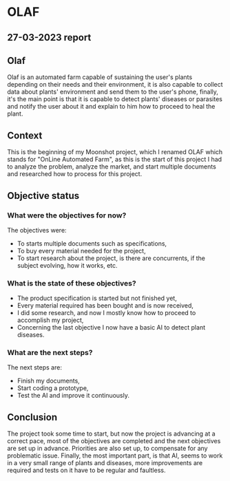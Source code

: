 # OLAF

## 27-03-2023 report

## Olaf

Olaf is an automated farm capable of sustaining the user's plants depending on their needs and their environment, it is also capable to collect data about plants' environment and send them to the user's phone, finally, it's the main point is that it is capable to detect plants' diseases or parasites and notify the user about it and explain to him how to proceed to heal the plant.

## Context

This is the beginning of my Moonshot project, which I renamed OLAF which stands for "OnLine Automated Farm", as this is the start of this project I had to analyze the problem, analyze the market, and start multiple documents and researched how to process for this project.

## Objective status

### What were the objectives for now?

The objectives were:

- To starts multiple documents such as specifications,
- To buy every material needed for the project,
- To start research about the project, is there are concurrents, if the subject evolving, how it works, etc.
  
### What is the state of these objectives?

- The product specification is started but not finished yet,
- Every material required has been bought and is now received,
- I did some research, and now I mostly know how to proceed to accomplish my project,
- Concerning the last objective I now have a basic AI to detect plant diseases.

### What are the next steps?

The next steps are:

- Finish my documents,
- Start coding a prototype,
- Test the AI and improve it continuously.

## Conclusion

The project took some time to start, but now the project is advancing at a correct pace, most of the objectives are completed and the next objectives are set up in advance. Priorities are also set up, to compensate for any problematic issue. Finally, the most important part, is that AI, seems to work in a very small range of plants and diseases, more improvements are required and tests on it have to be regular and faultless.


